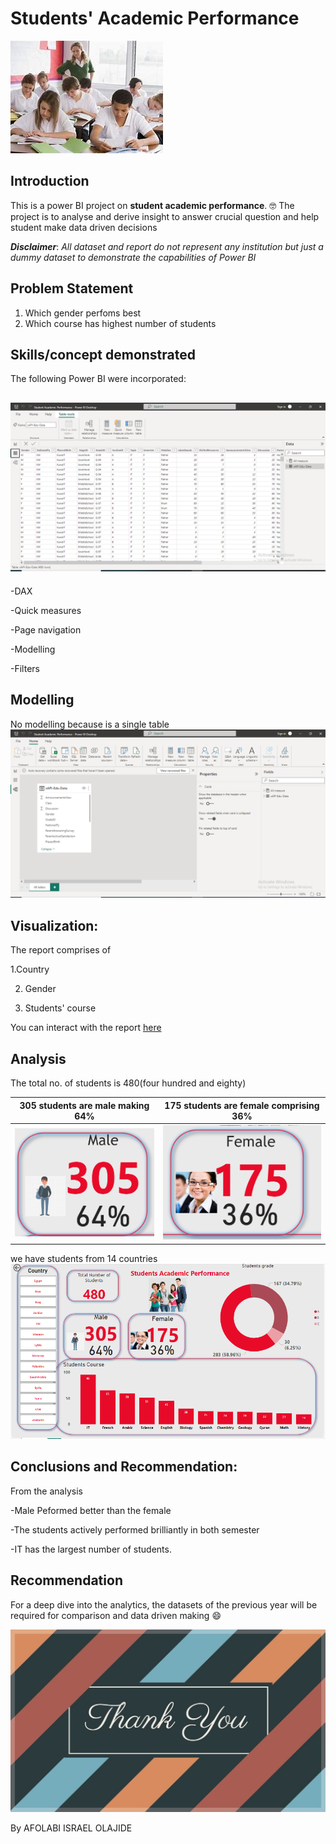 # Students' Academic Performance

![](Stude.jfif)

## Introduction
This is a power BI project on **student academic performance**. 🤓
The project is to analyse and derive insight to answer crucial question and help student make data driven decisions

**_Disclaimer_**: _All dataset and report do not represent any institution but just a dummy dataset to demonstrate the capabilities of Power BI_

## Problem Statement
 1. Which gender perfoms best 
  2. Which course has highest number of students
  
  ## Skills/concept demonstrated
  
  The following Power BI were incorporated:
  
  ![](Data_VIEW.PNG)
  ---
  -DAX 
  
  -Quick measures
  
  -Page navigation
  
  -Modelling
  
  -Filters
  
  ## Modelling
  No modelling because is a single table
  ![](Modelling.PNG)
  
  ## Visualization:
  The report comprises of 
  
  1.Country
  
  2. Gender
  
  3. Students' course
  
  You can interact with the report [here](https://www.linkedin.com/in/israel-afolabi-a6a770232)
  
  ## Analysis
  
  The total no. of students is 480(four hundred and eighty)
  
  305 students are male making 64% |  175 students are female comprising 36%
  :-------------------------------:|:---------------------------------:
  ![](MMale.PNG)                    |         ![](FFemale.PNG)
  
  we have students from 14 countries
  ![](Student_performance.PNG)
  
  ## Conclusions and Recommendation:
  From the analysis 
  
  -Male Peformed better than the female
  
  -The students actively performed brilliantly in both semester
  
  -IT has the largest number of students.
  
  ## Recommendation
  For a deep dive into the analytics, the datasets of the previous year will be required for comparison and data driven making 😄
  
  ![](THanku.jfif)
  
  
  By AFOLABI ISRAEL OLAJIDE 
